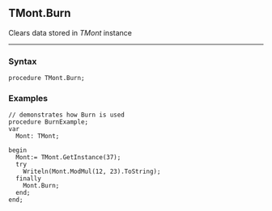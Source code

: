 ## TMont.Burn

Clears data stored in *TMont* instance

---

### Syntax
```delphi
procedure TMont.Burn;
```

### Examples
```delphi
// demonstrates how Burn is used
procedure BurnExample;
var
  Mont: TMont;

begin
  Mont:= TMont.GetInstance(37);
  try
    Writeln(Mont.ModMul(12, 23).ToString);
  finally
    Mont.Burn;
  end;
end;
```
